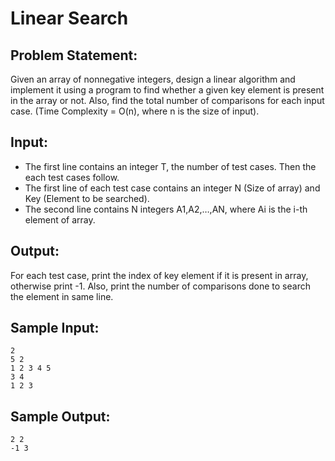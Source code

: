 # Linear Search

## Problem Statement: 
Given an array of nonnegative integers, design a linear algorithm and implement it using a program to find whether a given key element is present in the array or not. Also, find the total number of comparisons for each input case. (Time Complexity = O(n), where n is the size of input).


## Input:
* The first line contains an integer T, the number of test cases. Then the each test cases follow.
* The first line of each test case contains an integer N (Size of array) and Key (Element to  be searched).
* The second line contains N integers A1,A2,…,AN, where Ai is the i-th element of array.

## Output:
For each test case, print the index of key element if it is present in array, otherwise print -1. Also, print the number of comparisons done to search the element in same line.

## Sample Input:
```
2
5 2
1 2 3 4 5
3 4
1 2 3
```

## Sample Output:
```
2 2
-1 3
```



